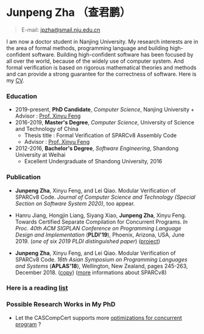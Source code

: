 # Junpeng Zha （查君鹏）
> E-mail: jpzha@smail.nju.edu.cn

I am now a doctor student in Nanjing University. My research interests are in the area of formal methods, programming language and building high-confident software. Building high-confident software has been focused by all over the world, because of the widely use of computer system. And formal verification is based on rigorous mathematical theories and methods and can provide a strong guarantee for the correctness of software.  Here is my [CV](mycv.pdf).

### Education

- 2019-present, **PhD Candidate**, *Computer Science*, Nanjing University 
			+ Advisor : [Prof. Xinyu Feng](http://cs.nju.edu.cn/xyfeng)
- 2016-2019, **Master's Degree**, *Computer Science*, University of Science and Technology of China
  - Thesis title : Formal Verification of SPARCv8 Assembly Code
  - Advisor : [Prof. Xinyu Feng](http://cs.nju.edu.cn/xyfeng)
- 2012-2016, **Bachelor's Degree**, *Software Engineering*, Shandong University at Weihai
  -  Excellent Undergraduate of Shandong University, 2016

### Publication 

- **Junpeng Zha**, Xinyu Feng, and Lei Qiao. Modular Verification of SPARCv8 Code.  *Journal of Computer Science and Technology (Special Section on Software System 2020)*, too appear. 

- Hanru Jiang, Hongjin Liang, Siyang Xiao, **Junpeng Zha**, Xinyu Feng. Towards Certified Separate Compilation for Concurrent Programs. *In Proc. 40th ACM SIGPLAN Conference on Programming Language Design and Implementation* (**PLDI'19**), Phoenix, Arizona, USA, June 2019. (*one of six 2019 PLDI distinguished paper*) ([project](https://plax-lab.github.io/publications/ccc/))
- **Junpeng Zha**, Xinyu Feng, and Lei Qiao. Modular Verification of SPARCv8 Code. *16th Asian Symposium on Programming Languages and Systems* (**APLAS'18**), Wellington, New Zealand, pages 245-263, December 2018. ([copy](./public_html/SPARC/paper_28.pdf)) ([more](sparcv8.html) informations about SPARCv8)

### Here is a reading [list](reading-list.html)

### Possible Research Works in My PhD

- Let the CASCompCert supports more [optimizations for concurrent program](optimization-concurrent-prog.html) ?

